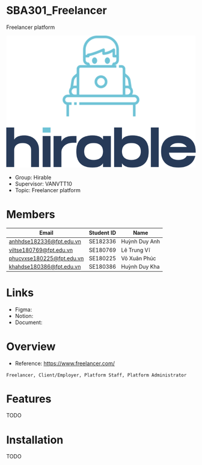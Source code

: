 # SBA301_Freelancer
Freelancer platform

![Logo](./images/logo.svg)

- Group: Hirable
- Supervisor: VANVTT10
- Topic: Freelancer platform

# Members
| Email                      | Student ID | Name             |
|----------------------------|------------|------------------|
| anhhdse182336@fpt.edu.vn   | SE182336  | 	Huỳnh Duy Anh   |
| viltse180769@fpt.edu.vn    | SE180769   | 	Lê Trung Vĩ     |
| phucvxse180225@fpt.edu.vn  | SE180225  | 	Võ Xuân Phúc    |
| khahdse180386@fpt.edu.vn | SE180386 | Huỳnh Duy Kha |

# Links
- Figma: 
- Notion: 
- Document: 

# Overview
- Reference: https://www.freelancer.com/
```
Freelancer, Client/Employer, Platform Staff, Platform Administrator
```

# Features

TODO

# Installation

TODO
